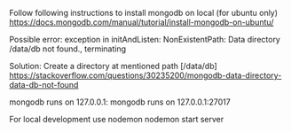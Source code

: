 Follow following instructions to install mongodb on local (for ubuntu only)
https://docs.mongodb.com/manual/tutorial/install-mongodb-on-ubuntu/

Possible error:
exception in initAndListen: NonExistentPath: Data directory /data/db not found., terminating

Solution:
Create a directory at mentioned path [/data/db]
https://stackoverflow.com/questions/30235200/mongodb-data-directory-data-db-not-found

mongodb runs on 127.0.0.1:
mongodb runs on 127.0.0.1:27017

For local development use nodemon
nodemon start server
